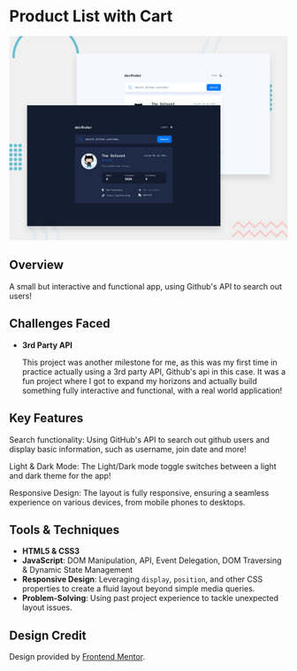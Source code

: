 # Product List with Cart

![DESIGN-IMG](preview.jpg)

## Overview

A small but interactive and functional app, using Github's API to search out users! 

## Challenges Faced

- **3rd Party API**  

  This project was another milestone for me, as this was my first time in practice actually using a 3rd party API, Github's api in this case. It was a fun project where I got to expand my horizons and actually build something fully interactive and functional, with a real world application! 

## Key Features

Search functionality: Using GitHub's API to search out github users and display basic information, such as username, join date and more!

Light & Dark Mode: The Light/Dark mode toggle switches between a light and dark theme for the app!

Responsive Design: The layout is fully responsive, ensuring a seamless experience on various devices, from mobile phones to desktops.

## Tools & Techniques

- **HTML5 & CSS3**
- **JavaScript**: DOM Manipulation, API, Event Delegation, DOM Traversing & Dynamic State Management
- **Responsive Design**: Leveraging `display`, `position`, and other CSS properties to create a fluid layout beyond simple media queries.
- **Problem-Solving**: Using past project experience to tackle unexpected layout issues.


## Design Credit

Design provided by [Frontend Mentor](https://www.frontendmentor.io/challenges/github-user-search-app-Q09YOgaH6).
